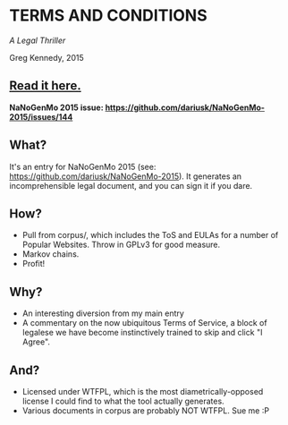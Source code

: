 # TERMS AND CONDITIONS
*A Legal Thriller*

Greg Kennedy, 2015

## [Read it here.](./SAMPLE.md)
**NaNoGenMo 2015 issue: <https://github.com/dariusk/NaNoGenMo-2015/issues/144>**

## What?
It's an entry for NaNoGenMo 2015 (see: https://github.com/dariusk/NaNoGenMo-2015).  It generates an incomprehensible legal document, and you can sign it if you dare.

## How?
* Pull from corpus/, which includes the ToS and EULAs for a number of Popular Websites.  Throw in GPLv3 for good measure.
* Markov chains.
* Profit!

## Why?
* An interesting diversion from my main entry
* A commentary on the now ubiquitous Terms of Service, a block of legalese we have become instinctively trained to skip and click "I Agree".

## And?
* Licensed under WTFPL, which is the most diametrically-opposed license I could find to what the tool actually generates.
* Various documents in corpus are probably NOT WTFPL.  Sue me :P
